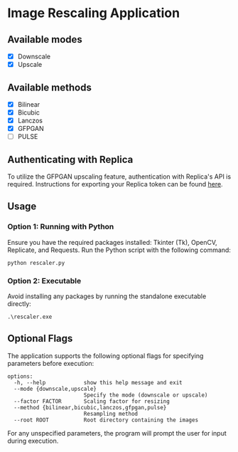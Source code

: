 # Image Rescaling Application

## Available modes
- [x] Downscale
- [x] Upscale

## Available methods
- [x] Bilinear
- [x] Bicubic
- [x] Lanczos
- [x] GFPGAN
- [ ] PULSE

## Authenticating with Replica
To utilize the GFPGAN upscaling feature, authentication with Replica's API is required. Instructions for exporting your Replica token can be found [here](https://replicate.com/docs/get-started/python#authenticate).

## Usage

### Option 1: Running with Python
Ensure you have the required packages installed: Tkinter (Tk), OpenCV, Replicate, and Requests.
Run the Python script with the following command:
```
python rescaler.py
```

### Option 2: Executable
Avoid installing any packages by running the standalone executable directly:
```
.\rescaler.exe
```

## Optional Flags
The application supports the following optional flags for specifying parameters before execution:
```
options:
  -h, --help            show this help message and exit
  --mode {downscale,upscale}
                        Specify the mode (downscale or upscale)
  --factor FACTOR       Scaling factor for resizing
  --method {bilinear,bicubic,lanczos,gfpgan,pulse}
                        Resampling method
  --root ROOT           Root directory containing the images
```
For any unspecified parameters, the program will prompt the user for input during execution.
